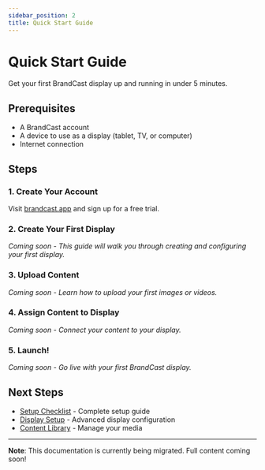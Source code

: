 ```yaml
---
sidebar_position: 2
title: Quick Start Guide
---
```


# Quick Start Guide

Get your first BrandCast display up and running in under 5 minutes.

## Prerequisites

- A BrandCast account
- A device to use as a display (tablet, TV, or computer)
- Internet connection

## Steps

### 1. Create Your Account

Visit [brandcast.app](https://brandcast.app) and sign up for a free trial.

### 2. Create Your First Display

*Coming soon - This guide will walk you through creating and configuring your first display.*

### 3. Upload Content

*Coming soon - Learn how to upload your first images or videos.*

### 4. Assign Content to Display

*Coming soon - Connect your content to your display.*

### 5. Launch!

*Coming soon - Go live with your first BrandCast display.*

## Next Steps

- [Setup Checklist](./setup-checklist.md) - Complete setup guide
- [Display Setup](../workflows/display-setup.md) - Advanced display configuration
- [Content Library](../features/content-library.md) - Manage your media

---

**Note**: This documentation is currently being migrated. Full content coming soon!
